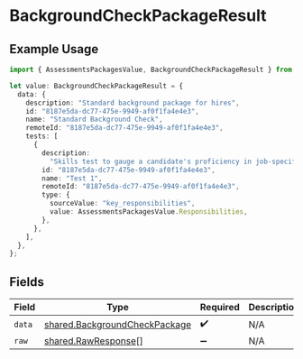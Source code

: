 # BackgroundCheckPackageResult

## Example Usage

```typescript
import { AssessmentsPackagesValue, BackgroundCheckPackageResult } from "@stackone/stackone-client-ts/sdk/models/shared";

let value: BackgroundCheckPackageResult = {
  data: {
    description: "Standard background package for hires",
    id: "8187e5da-dc77-475e-9949-af0f1fa4e4e3",
    name: "Standard Background Check",
    remoteId: "8187e5da-dc77-475e-9949-af0f1fa4e4e3",
    tests: [
      {
        description:
          "Skills test to gauge a candidate's proficiency in job-specific skills",
        id: "8187e5da-dc77-475e-9949-af0f1fa4e4e3",
        name: "Test 1",
        remoteId: "8187e5da-dc77-475e-9949-af0f1fa4e4e3",
        type: {
          sourceValue: "key_responsibilities",
          value: AssessmentsPackagesValue.Responsibilities,
        },
      },
    ],
  },
};
```

## Fields

| Field                                                                                 | Type                                                                                  | Required                                                                              | Description                                                                           |
| ------------------------------------------------------------------------------------- | ------------------------------------------------------------------------------------- | ------------------------------------------------------------------------------------- | ------------------------------------------------------------------------------------- |
| `data`                                                                                | [shared.BackgroundCheckPackage](../../../sdk/models/shared/backgroundcheckpackage.md) | :heavy_check_mark:                                                                    | N/A                                                                                   |
| `raw`                                                                                 | [shared.RawResponse](../../../sdk/models/shared/rawresponse.md)[]                     | :heavy_minus_sign:                                                                    | N/A                                                                                   |